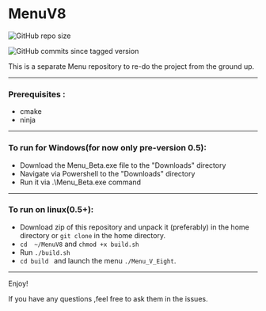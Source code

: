 # MenuV8
![GitHub repo size](https://img.shields.io/github/repo-size/BreenBrain/MenuV8?style=flat-square)

![GitHub commits since tagged version](https://img.shields.io/github/commits-since/o-dka/MenuV8/0.5-beta)

 This is  a separate Menu repository to re-do the project from the ground up.
 
 -------
 ### Prerequisites :
 * cmake 
 * ninja 
 ---
### To run for Windows(for now only pre-version 0.5):

*  Download the Menu_Beta.exe file to the "Downloads" directory
*  Navigate via Powershell to the "Downloads" directory
*  Run it via .\Menu_Beta.exe command 
--------
### To run on linux(0.5+):

* Download zip of this repository and unpack it  (preferably) in the home directory or `git clone` in the home directory.
* `cd  ~/MenuV8` and `chmod +x build.sh`
* Run `./build.sh`
* `cd build ` and launch the menu `./Menu_V_Eight`.
---------------------------------------------------------
Enjoy!

If you have any questions ,feel free to ask them in the issues.

